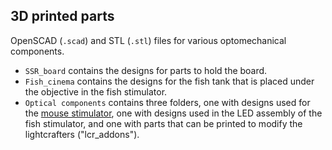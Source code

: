 ## 3D printed parts

OpenSCAD (`.scad`) and STL (`.stl`) files for various optomechanical components.

- `SSR_board` contains the designs for parts to hold the board.
- `Fish_cinema` contains the designs for the fish tank that is placed under the objective in the fish stimulator.
- `Optical components` contains three folders, one with designs used for the [mouse stimulator](/mouse_stimulator), one with designs used in the LED assembly of the fish stimulator, and one with parts that can be printed to modify the lightcrafters ("lcr_addons").
